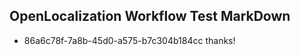 ## OpenLocalization Workflow Test MarkDown
* 86a6c78f-7a8b-45d0-a575-b7c304b184cc thanks!

<!--HONumber=Jul16_HO4-->


